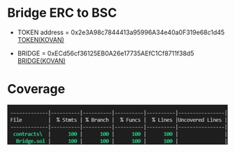 # Bridge ERC to BSC

 - TOKEN address = 0x2e3A98c7844413a95996A34e40a0F319e68c1d45       
[TOKEN(KOVAN)](https://kovan.etherscan.io/address/0x2e3A98c7844413a95996A34e40a0F319e68c1d45)

 - BRIDGE = 0xECd56cf36125EB0A26e17735AEfC1Cf8711f38d5
[BRIDGE(KOVAN)](https://kovan.etherscan.io/address/0xECd56cf36125EB0A26e17735AEfC1Cf8711f38d5)

# Coverage

![alt text](coverage1.jpg)

